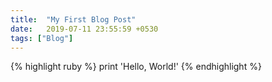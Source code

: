 ```yaml
---
title:  "My First Blog Post"
date:   2019-07-11 23:55:59 +0530
tags: ["Blog"]
---
```


{% highlight ruby %}
print 'Hello, World!'
{% endhighlight %}
